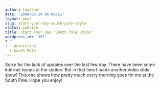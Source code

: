 ```yaml
---
author: faulkner
date: '2009-01-14 06:09:51'
layout: post
slug: start-your-day-south-pole-style
status: publish
title: Start Your Day "South Pole Style"
wordpress_id: '107'
? ''
: - Antarctica
  - South Pole
---
```


Sorry for the lack of updates over the last few day. There have been some
internet issues at the station. But in that time I made another video slide
show! This one shows how pretty much every morning goes for me at the South
Pole. Hope you enjoy!

